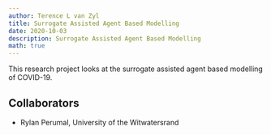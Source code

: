 ```yaml
---
author: Terence L van Zyl
title: Surrogate Assisted Agent Based Modelling
date: 2020-10-03
description: Surrogate Assisted Agent Based Modelling
math: true
---
```


This research project looks at the surrogate assisted agent based modelling of COVID-19.
<!--more-->

## Collaborators

* Rylan Perumal, University of the Witwatersrand


